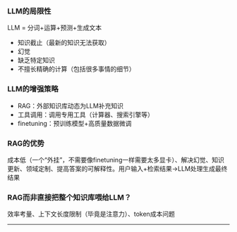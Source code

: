 ### LLM的局限性

LLM = 分词+运算+预测+生成文本

* 知识截止（最新的知识无法获取）
* 幻觉
* 缺乏特定知识
* 不擅长精确的计算（包括很多事情的细节）

### LLM的增强策略

* RAG：外部知识库动态为LLM补充知识
* 工具调用：调用专用工具（计算器、搜索引擎等）
* finetuning：预训练模型+高质量数据微调

### RAG的优势

成本低（一个“外挂”，不需要像finetuning一样需要太多显卡）、解决幻觉、知识更新、领域定制、提高答案的可解释性。用户输入+检索结果→LLM处理生成最终结果

### RAG而非直接把整个知识库喂给LLM？

效率考量、上下文长度限制（毕竟是注意力）、token成本问题

------

